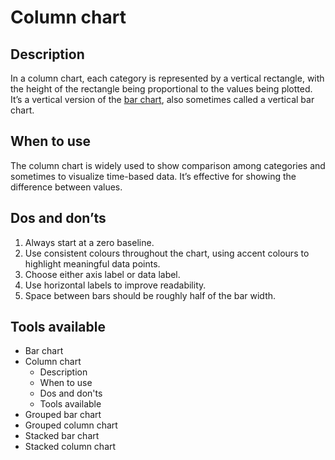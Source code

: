 <!---
Column - Comparison content
-->

<!--- Column icon assets/img/comparison/Ccolumnicon.svg --->
# Column chart

## Description

In a column chart, each category is represented by a vertical rectangle, with the height of the rectangle being proportional to the values being plotted. It’s a vertical version of the [bar chart](#link-bar-chart), also sometimes called a vertical bar chart.

## When to use

The column chart is widely used to show comparison among categories and sometimes to visualize time-based data. It’s effective for showing the difference between values.

## Dos and don’ts

1. Always start at a zero baseline. <!--- assets/img/comparison/column_dosdonts_1.svg --->
2. Use consistent colours throughout the chart, using accent colours to highlight meaningful data points. <!--- assets/img/comparison/column_dosdonts_2.svg --->
3. Choose either axis label or data label. <!--- assets/img/comparison/column_dosdonts_3.svg --->
4. Use horizontal labels to improve readability. <!--- assets/img/comparison/column_dosdonts_4.svg --->
5. Space between bars should be roughly half of the bar width. <!--- assets/img/comparison/column_dosdonts_5.svg --->

## Tools available
<!--- Buttons with link to the different tools --->


<!---
Side bar 
-->
- Bar chart
- Column chart
    - Description
    - When to use
    - Dos and don'ts
    - Tools available
- Grouped bar chart
- Grouped column chart
- Stacked bar chart
- Stacked column chart

